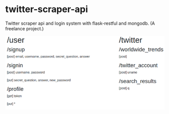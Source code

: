 # twitter-scraper-api
Twitter scraper api and login system with flask-restful and mongodb. (A freelance project.)

<img src="https://github.com/gokhangerdan/twitter-scraper-api/blob/master/Screenshot%20from%202019-06-12%2017-31-35.png">
